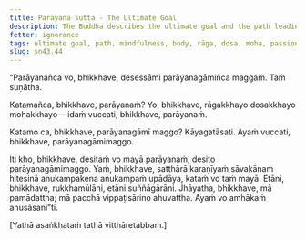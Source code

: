 ```yaml
---
title: Parāyana sutta - The Ultimate Goal
description: The Buddha describes the ultimate goal and the path leading to the ultimate goal. The ultimate goal is a synonym for Nibbāna.
fetter: ignorance
tags: ultimate goal, path, mindfulness, body, rāga, dosa, moha, passion, infatuation, lust, aversion, ill will, hate, hatred, fault, resentment, delusion, illusion, hallucination, misperception, distorted view, sn, sn35-44, sn43
slug: sn43.44
---
```


“Parāyanañca vo, bhikkhave, desessāmi parāyanagāmiñca maggaṁ. Taṁ suṇātha.

Katamañca, bhikkhave, parāyanaṁ? Yo, bhikkhave, rāgakkhayo dosakkhayo mohakkhayo— idaṁ vuccati, bhikkhave, parāyanaṁ.

Katamo ca, bhikkhave, parāyanagāmī maggo? Kāyagatāsati. Ayaṁ vuccati, bhikkhave, parāyanagāmimaggo.

Iti kho, bhikkhave, desitaṁ vo mayā parāyanaṁ, desito parāyanagāmimaggo. Yaṁ, bhikkhave, satthārā karaṇīyaṁ sāvakānaṁ hitesinā anukampakena anukampaṁ upādāya, kataṁ vo taṁ mayā. Etāni, bhikkhave, rukkhamūlāni, etāni suññāgārāni. Jhāyatha, bhikkhave, mā pamādattha; mā pacchā vippaṭisārino ahuvattha. Ayaṁ vo amhākaṁ anusāsanī”ti.

[Yathā asaṅkhataṁ tathā vitthāretabbaṁ.]
